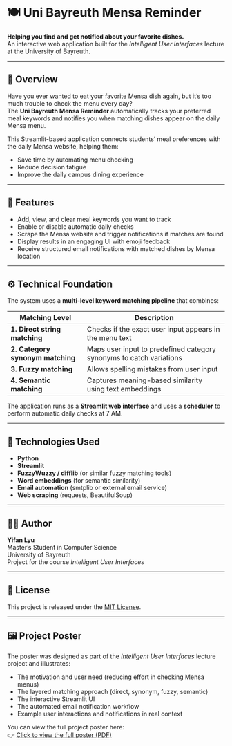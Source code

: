 # 🍽️ Uni Bayreuth Mensa Reminder

**Helping you find and get notified about your favorite dishes.**  
An interactive web application built for the *Intelligent User Interfaces* lecture at the University of Bayreuth.

---

## 🧠 Overview

Have you ever wanted to eat your favorite Mensa dish again, but it’s too much trouble to check the menu every day?  
The **Uni Bayreuth Mensa Reminder** automatically tracks your preferred meal keywords and notifies you when matching dishes appear on the daily Mensa menu.

This Streamlit-based application connects students’ meal preferences with the daily Mensa website, helping them:
- Save time by automating menu checking  
- Reduce decision fatigue  
- Improve the daily campus dining experience

---

## 🧩 Features

- Add, view, and clear meal keywords you want to track  
- Enable or disable automatic daily checks  
- Scrape the Mensa website and trigger notifications if matches are found  
- Display results in an engaging UI with emoji feedback  
- Receive structured email notifications with matched dishes by Mensa location  

---

## ⚙️ Technical Foundation

The system uses a **multi-level keyword matching pipeline** that combines:

| Matching Level | Description |
|----------------|-------------|
| **1. Direct string matching** | Checks if the exact user input appears in the menu text |
| **2. Category synonym matching** | Maps user input to predefined category synonyms to catch variations |
| **3. Fuzzy matching** | Allows spelling mistakes from user input |
| **4. Semantic matching** | Captures meaning-based similarity using text embeddings |

The application runs as a **Streamlit web interface** and uses a **scheduler** to perform automatic daily checks at 7 AM.

---

## 🧰 Technologies Used

- **Python**  
- **Streamlit**  
- **FuzzyWuzzy / difflib** (or similar fuzzy matching tools)  
- **Word embeddings** (for semantic similarity)  
- **Email automation** (smtplib or external email service)  
- **Web scraping** (requests, BeautifulSoup)

---

## 🧑‍💻 Author

**Yifan Lyu**  
Master’s Student in Computer Science  
University of Bayreuth  
Project for the course *Intelligent User Interfaces*

---

## 📜 License

This project is released under the [MIT License](LICENSE).

---

## 🖼️ Project Poster

The poster was designed as part of the *Intelligent User Interfaces* lecture project and illustrates:
- The motivation and user need (reducing effort in checking Mensa menus)
- The layered matching approach (direct, synonym, fuzzy, semantic)
- The interactive Streamlit UI
- The automated email notification workflow
- Example user interactions and notifications in real context

You can view the full project poster here:  
👉 [Click to view the full poster (PDF)](./poster_iui_YifanLyu_cmyk.pdf)

